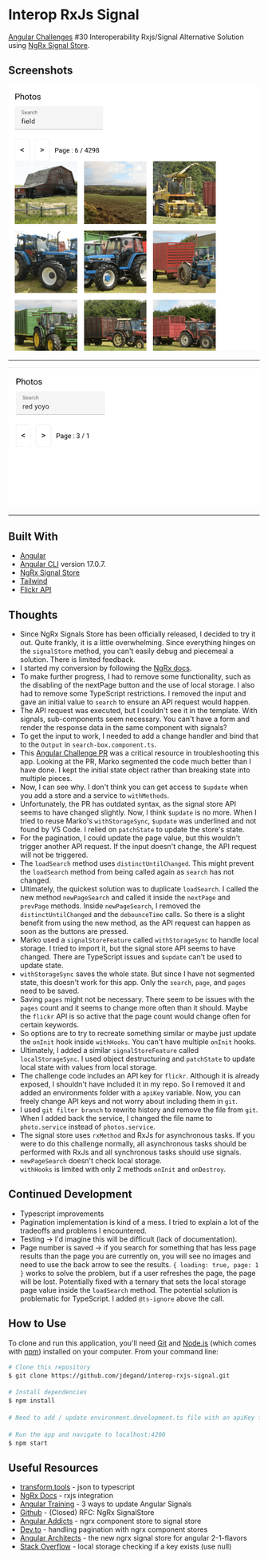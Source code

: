 # Interop RxJs Signal

[Angular Challenges](https://angular-challenges.vercel.app/challenges/angular/30-interop-rxjs-signal) #30 Interoperability Rxjs/Signal Alternative Solution using [NgRx Signal Store](https://ngrx.io/guide/signals/signal-store).

## Screenshots

![](screenshots/interop-rxjs-signal-1.png "Basic search")

***

![](screenshots/interop-rxjs-signal-2.png "Extra conditional logic needed")

***

## Built With

- [Angular](https://angular.dev)
- [Angular CLI](https://github.com/angular/angular-cli) version 17.0.7.
- [NgRx Signal Store](https://ngrx.io/guide/signals/signal-store)
- [Tailwind](https://tailwindcss.com)
- [Flickr API](https://www.flickr.com/services/developer/api/)

## Thoughts

- Since NgRx Signals Store has been officially released, I decided to try it out.  Quite frankly, it is a little overwhelming.  Since everything hinges on the `signalStore` method, you can't easily debug and piecemeal a solution.  There is limited feedback.
- I started my conversion by following the [NgRx docs](https://ngrx.io/guide/signals/rxjs-integration).
- To make further progress, I had to remove some functionality, such as the disabling of the nextPage button and the use of local storage.  I also had to remove some TypeScript restrictions.  I removed the input and gave an initial value to `search` to ensure an API request would happen. 
- The API request was executed, but I couldn't see it in the template.  With signals, sub-components seem necessary.  You can't have a form and render the response data in the same component with signals? 
- To get the input to work, I needed to add a change handler and bind that to the `Output` in `search-box.component.ts`.
- This [Angular Challenge PR](https://github.com/tomalaforge/angular-challenges/pull/88/files#diff-65b58fb82cf0bb15310b512c401850474771eb1c399793906f1d47eb7f61847c) was a critical resource in troubleshooting this app.  Looking at the PR, Marko segmented the code much better than I have done.  I kept the initial state object rather than breaking state into multiple pieces.
- Now, I can see why.  I don't think you can get access to `$update` when you add a store and a service to `withMethods`. 
- Unfortunately, the PR has outdated syntax, as the signal store API seems to have changed slightly.  Now, I think `$update` is no more.  When I tried to reuse Marko's `withStorageSync`, `$update` was underlined and not found by VS Code.  I relied on `patchState` to update the store's state.    
- For the pagination, I could update the page value, but this wouldn't trigger another API request.  If the input doesn't change, the API request will not be triggered.  
- The `loadSearch` method uses `distinctUntilChanged`.  This might prevent the `loadSearch` method from being called again as `search` has not changed.  
- Ultimately, the quickest solution was to duplicate `loadSearch`. I called the new method `newPageSearch` and called it inside the `nextPage` and `prevPage` methods.  Inside `newPageSearch`, I removed the `distinctUntilChanged` and the `debounceTime` calls.  So there is a slight benefit from using the new method, as the API request can happen as soon as the buttons are pressed.
- Marko used a `signalStoreFeature` called `withStorageSync` to handle local storage.  I tried to import it, but the signal store API seems to have changed.  There are TypeScript issues and `$update` can't be used to update state.  
- `withStorageSync` saves the whole state.  But since I have not segmented state, this doesn't work for this app.  Only the `search`, `page`, and `pages` need to be saved.  
- Saving `pages` might not be necessary.  There seem to be issues with the `pages` count and it seems to change more often than it should.  Maybe the `flickr` API is so active that the page count would change often for certain keywords.  
- So options are to try to recreate something similar or maybe just update the `onInit` hook inside `withHooks`.  You can't have multiple `onInit` hooks. 
- Ultimately, I added a similar `signalStoreFeature` called `localStorageSync`.  I used object destructuring and `patchState` to update local state with values from local storage.  
- The challenge code includes an API key for `flickr`.  Although it is already exposed, I shouldn't have included it in my repo.  So I removed it and added an environments folder with a `apiKey` variable.  Now, you can freely change API keys and not worry about including them in `git`.
- I used `git filter branch` to rewrite history and remove the file from `git`.  When I added back the service, I changed the file name to `photo.service` instead of `photos.service`.
- The signal store uses `rxMethod` and RxJs for asynchronous tasks.  If you were to do this challenge normally, all asynchronous tasks should be performed with RxJs and all synchronous tasks should use signals.    
- `newPageSearch` doesn't check local storage.  
`withHooks` is limited with only 2 methods `onInit` and `onDestroy`. 

## Continued Development

- Typescript improvements 
- Pagination implementation is kind of a mess.  I tried to explain a lot of the tradeoffs and problems I encountered.  
- Testing -> I'd imagine this will be difficult (lack of documentation).  
- Page number is saved -> if you search for something that has less page results than the page you are currently on, you will see no images and need to use the back arrow to see the results.  `{ loading: true, page: 1 }` works to solve the problem, but if a user refreshes the page, the page will be lost.  Potentially fixed with a ternary that sets the local storage page value inside the `loadSearch` method.  The potential solution is problematic for TypeScript.  I added `@ts-ignore` above the call.  

## How to Use

To clone and run this application, you'll need [Git](https://git-scm.com) and [Node.js](https://nodejs.org/en/download/) (which comes with [npm](http://npmjs.com)) installed on your computer. From your command line:

```bash
# Clone this repository
$ git clone https://github.com/jdegand/interop-rxjs-signal.git

# Install dependencies
$ npm install

# Need to add / update environment.development.ts file with an apiKey from flickr

# Run the app and navigate to localhost:4200
$ npm start
```

## Useful Resources

- [transform.tools](https://transform.tools/json-to-typescript) - json to typescript
- [NgRx Docs](https://ngrx.io/guide/signals/rxjs-integration) - rxjs integration
- [Angular Training](https://www.angulartraining.com/daily-newsletter/three-ways-to-update-angular-signals/) - 3 ways to update Angular Signals
- [Github](https://github.com/ngrx/platform/discussions/3796) - (Closed) RFC: NgRx SignalStore
- [Angular Addicts](https://www.angularaddicts.com/p/from-ngrx-componentstore-to-signalstore) - ngrx component store to signal store
- [Dev.to](https://dev.to/this-is-angular/handling-pagination-with-ngrx-component-stores-1j1p#handling-the-pagination) - handling pagination with ngrx component stores
- [Angular Architects](https://www.angulararchitects.io/en/blog/the-new-ngrx-signal-store-for-angular-2-1-flavors/) - the new ngrx signal store for angular 2-1-flavors
- [Stack Overflow](https://stackoverflow.com/questions/16010827/html5-localstorage-checking-if-a-key-exists) - local storage checking if a key exists (use null)